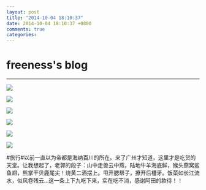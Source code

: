 ```yaml
---
layout: post
title: "2014-10-04 18:10:37"
date: 2014-10-04 18:10:37 +0800
comments: true
categories: 
---
```


# freeness's blog

----------

![](http://okqmqrbgo.bkt.clouddn.com/201410041810371.jpg)

![](http://okqmqrbgo.bkt.clouddn.com/201410041810372.jpg)

![](http://okqmqrbgo.bkt.clouddn.com/201410041810373.jpg)

![](http://okqmqrbgo.bkt.clouddn.com/201410041810374.jpg)

![](http://okqmqrbgo.bkt.clouddn.com/201410041810375.jpg)

![](http://okqmqrbgo.bkt.clouddn.com/201410041810376.jpg)

>
\#旅行\#以前一直以为帝都是海纳百川的所在。来了广州才知道，这里才是吃货的天堂。让我想起了，老郭的段子：山中走兽云中燕，陆地牛羊海底鲜，猴头燕窝鲨鱼翅，熊掌干贝鹿尾尖！烧黄二酒摆上。甩开腮帮子，撩开后槽牙。饭菜如长江流水，似风卷残云…这一条上下九吃下来，实在吃不消，感谢阿田的款待！！